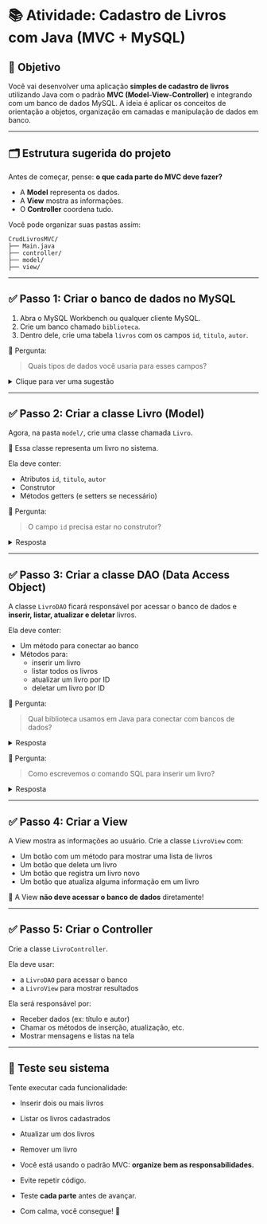# 📚 Atividade: Cadastro de Livros com Java (MVC + MySQL)

## 🎯 Objetivo

Você vai desenvolver uma aplicação **simples de cadastro de livros** utilizando Java com o padrão **MVC (Model-View-Controller)** e integrando com um banco de dados MySQL. A ideia é aplicar os conceitos de orientação a objetos, organização em camadas e manipulação de dados em banco.

---

## 🗂️ Estrutura sugerida do projeto

Antes de começar, pense: **o que cada parte do MVC deve fazer?**  
- A **Model** representa os dados.
- A **View** mostra as informações.
- O **Controller** coordena tudo.

Você pode organizar suas pastas assim:

```
CrudLivrosMVC/
├── Main.java
├── controller/
├── model/
├── view/
```

---

## ✅ Passo 1: Criar o banco de dados no MySQL

1. Abra o MySQL Workbench ou qualquer cliente MySQL.
2. Crie um banco chamado `biblioteca`.
3. Dentro dele, crie uma tabela `livros` com os campos `id`, `titulo`, `autor`.

🤔 Pergunta:  
> Quais tipos de dados você usaria para esses campos?

<details>
  <summary>Clique para ver uma sugestão</summary>
  `id` → INT + AUTO_INCREMENT + PRIMARY KEY  
  `titulo` e `autor` → VARCHAR(100)
</details>

---

## ✅ Passo 2: Criar a classe Livro (Model)

Agora, na pasta `model/`, crie uma classe chamada `Livro`.

📌 Essa classe representa um livro no sistema.

Ela deve conter:
- Atributos `id`, `titulo`, `autor`
- Construtor
- Métodos getters (e setters se necessário)

🤔 Pergunta:  
> O campo `id` precisa estar no construtor?

<details>
  <summary>Resposta</summary>
  Não, pois quando formos **carregar um livro do banco**, ele já vem com `id`.  
  Mas ao **inserir um novo livro**, o `id` será gerado automaticamente pelo MySQL.
</details>

---

## ✅ Passo 3: Criar a classe DAO (Data Access Object)

A classe `LivroDAO` ficará responsável por acessar o banco de dados e **inserir, listar, atualizar e deletar** livros.

Ela deve conter:

- Um método para conectar ao banco
- Métodos para: 
  - inserir um livro
  - listar todos os livros
  - atualizar um livro por ID
  - deletar um livro por ID

🤔 Pergunta:  
> Qual biblioteca usamos em Java para conectar com bancos de dados?

<details>
  <summary>Resposta</summary>
  JDBC (Java Database Connectivity)
</details>

🤔 Pergunta:  
> Como escrevemos o comando SQL para inserir um livro?

<details>
  <summary>Resposta</summary>
  ```sql
  INSERT INTO livros (titulo, autor) VALUES (?, ?)
  ```
</details>

---

## ✅ Passo 4: Criar a View

A View mostra as informações ao usuário. Crie a classe `LivroView` com:

- Um botão com um método para mostrar uma lista de livros
- Um botão que deleta um livro
- Um botão que registra um livro novo
- Um botão que atualiza alguma informação em um livro

📌 A View **não deve acessar o banco de dados** diretamente!

---

## ✅ Passo 5: Criar o Controller

Crie a classe `LivroController`.

Ela deve usar:
- a `LivroDAO` para acessar o banco
- a `LivroView` para mostrar resultados

Ela será responsável por:
- Receber dados (ex: título e autor)
- Chamar os métodos de inserção, atualização, etc.
- Mostrar mensagens e listas na tela

---



## 🧪 Teste seu sistema

Tente executar cada funcionalidade:
- Inserir dois ou mais livros
- Listar os livros cadastrados
- Atualizar um dos livros
- Remover um livro



- Você está usando o padrão MVC: **organize bem as responsabilidades.**
- Evite repetir código.
- Teste **cada parte** antes de avançar.
- Com calma, você consegue! 💪
